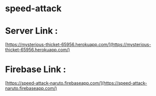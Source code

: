 # speed-attack

# Server Link :

[https://mysterious-thicket-65956.herokuapp.com/](https://mysterious-thicket-65956.herokuapp.com/)

# Firebase Link :
[https://speed-attack-naruto.firebaseapp.com/](https://speed-attack-naruto.firebaseapp.com/)